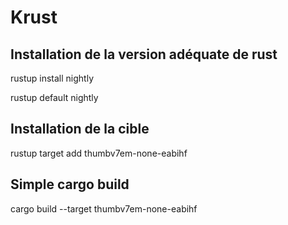 # Krust

## Installation de la version adéquate de rust
rustup install nightly

rustup default nightly

## Installation de la cible
rustup target add thumbv7em-none-eabihf

## Simple cargo build
cargo build --target thumbv7em-none-eabihf
